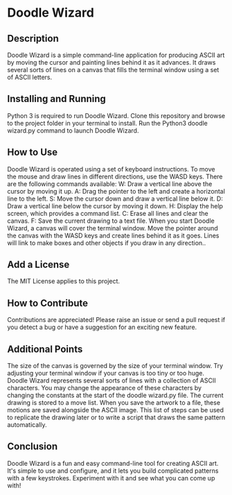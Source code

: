 # Doodle Wizard

## Description
Doodle Wizard is a simple command-line application for producing ASCII art by moving the cursor and painting lines behind it as it advances. It draws several sorts of lines on a canvas that fills the terminal window using a set of ASCII letters.

## Installing and Running
Python 3 is required to run Doodle Wizard. Clone this repository and browse to the project folder in your terminal to install.
Run the Python3 doodle wizard.py command to launch Doodle Wizard.

## How to Use
Doodle Wizard is operated using a set of keyboard instructions. To move the mouse and draw lines in different directions, use the WASD keys. There are the following commands available:
W: Draw a vertical line above the cursor by moving it up.
A: Drag the pointer to the left and create a horizontal line to the left.
S: Move the cursor down and draw a vertical line below it.
D: Draw a vertical line below the cursor by moving it down.
H: Display the help screen, which provides a command list.
C: Erase all lines and clear the canvas.
F: Save the current drawing to a text file.
When you start Doodle Wizard, a canvas will cover the terminal window. Move the pointer around the canvas with the WASD keys and create lines behind it as it goes. Lines will link to make boxes and other objects if you draw in any direction..

## Add a License
The MIT License applies to this project.

## How to Contribute
Contributions are appreciated! Please raise an issue or send a pull request if you detect a bug or have a suggestion for an exciting new feature.

## Additional Points
The size of the canvas is governed by the size of your terminal window. Try adjusting your terminal window if your canvas is too tiny or too huge.
Doodle Wizard represents several sorts of lines with a collection of ASCII characters. You may change the appearance of these characters by changing the constants at the start of the doodle wizard.py file.
The current drawing is stored to a move list. When you save the artwork to a file, these motions are saved alongside the ASCII image. This list of steps can be used to replicate the drawing later or to write a script that draws the same pattern automatically.

## Conclusion
Doodle Wizard is a fun and easy command-line tool for creating ASCII art. It's simple to use and configure, and it lets you build complicated patterns with a few keystrokes. Experiment with it and see what you can come up with!
